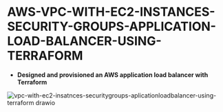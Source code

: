# AWS-VPC-WITH-EC2-INSTANCES-SECURITY-GROUPS-APPLICATION-LOAD-BALANCER-USING-TERRAFORM


- **Designed and provisioned an AWS application load balancer with Terraform**
  
![vpc-with-ec2-insatnces-securitygroups-aplicationloadbalancer-using-terraform drawio ](https://user-images.githubusercontent.com/128609800/235784195-eb66488c-a1e4-495f-9aae-c71e5ff3184b.jpg)
